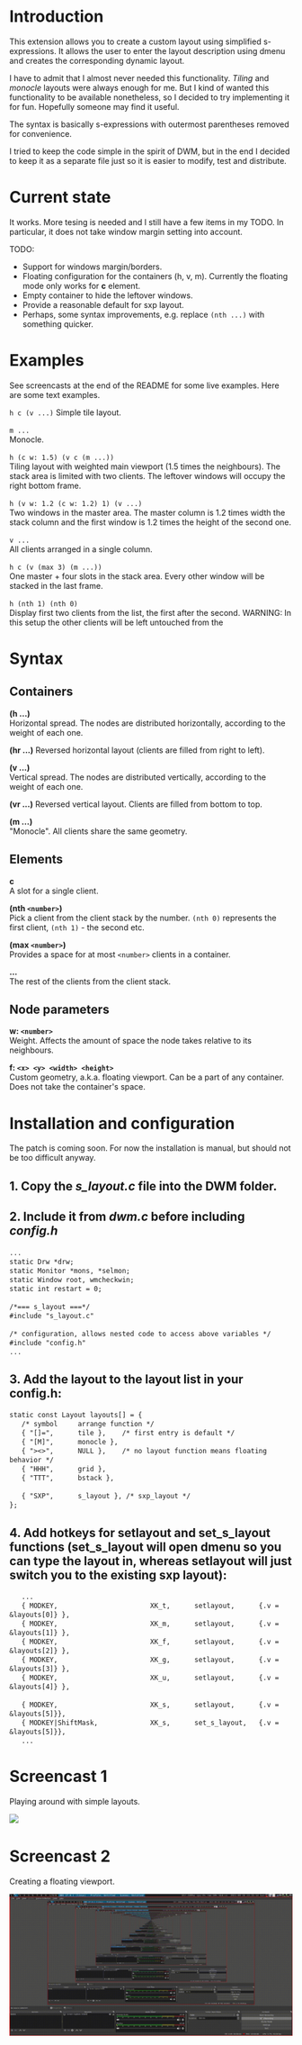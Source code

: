 # Introduction
This extension allows you to create a custom layout using simplified s-expressions.
It allows the user to enter the layout description using dmenu and creates the corresponding dynamic layout.

I have to admit that I almost never needed this functionality. *Tiling* and *monocle* layouts were always enough for me.
But I kind of wanted this functionality to be available nonetheless, so I decided to try implementing it for fun.
Hopefully someone may find it useful.

The syntax is basically s-expressions with outermost parentheses removed for convenience.

I tried to keep the code simple in the spirit of DWM, but in the end I decided to keep it as a separate file just so
it is easier to modify, test and distribute.

# Current state

It works. More tesing is needed and I still have a few items in my TODO. In particular, it does not take window margin
setting into account.

TODO:

- Support for windows margin/borders.
- Floating configuration for the containers (h, v, m). Currently the floating mode only works for **c** element.
- Empty container to hide the leftover windows.
- Provide a reasonable default for sxp layout.
- Perhaps, some syntax improvements, e.g. replace `(nth ...)` with something quicker.

# Examples

See screencasts at the end of the README for some live examples.
Here are some text examples.

`h c (v ...)`
Simple tile layout.

`m ...`  
Monocle.

`h (c w: 1.5) (v c (m ...))`  
Tiling layout with weighted main viewport (1.5 times the neighbours).
The stack area is limited with two clients. The leftover windows will occupy the right bottom frame.

`h (v w: 1.2 (c w: 1.2) 1) (v ...)`  
Two windows in the master area. The master column is 1.2 times width the stack column and the first window is 1.2 times
the height of the second one.

`v ...`  
All clients arranged in a single column.

`h c (v (max 3) (m ...))`  
One master + four slots in the stack area. Every other window will be stacked in the last frame.

`h (nth 1) (nth 0)`  
Display first two clients from the list, the first after the second.
WARNING: In this setup the other clients will be left untouched from the 

# Syntax
## Containers
**(h ...)**  
Horizontal spread.
The nodes are distributed horizontally, according to the weight of each one.

**(hr ...)**
Reversed horizontal layout (clients are filled from right to left).

**(v ...)**  
Vertical spread.
The nodes are distributed vertically, according to the weight of each one.

**(vr ...)**
Reversed vertical layout. Clients are filled from bottom to top.

**(m ...)**  
"Monocle". All clients share the same geometry.

## Elements
**c**  
A slot for a single client. 

**(nth `<number>`)**  
Pick a client from the client stack by the number.
`(nth 0)` represents the first client, `(nth 1)` - the second etc.

**(max `<number>`)**  
Provides a space for at most `<number>` clients in a container.

**...**  
The rest of the clients from the client stack.

## Node parameters
**w: `<number>`**  
Weight. Affects the amount of space the node takes relative to its neighbours.

**f: `<x> <y> <width> <height>`**  
Custom geometry, a.k.a. floating viewport. Can be a part of any container. Does not take the container's space.

# Installation and configuration

The patch is coming soon. For now the installation is manual, but should not be too difficult anyway.

## 1. Copy the *s_layout.c* file into the DWM folder.
## 2. Include it from *dwm.c* before including *config.h*
```
...
static Drw *drw;
static Monitor *mons, *selmon;
static Window root, wmcheckwin;
static int restart = 0;

/*=== s_layout ===*/
#include "s_layout.c"

/* configuration, allows nested code to access above variables */
#include "config.h"
...
```

## 3. Add the layout to the layout list in your config.h:  
```
static const Layout layouts[] = {
   /* symbol     arrange function */
   { "[]=",      tile },    /* first entry is default */
   { "[M]",      monocle },
   { "><>",      NULL },    /* no layout function means floating behavior */
   { "HHH",      grid },
   { "TTT",      bstack },

   { "SXP",      s_layout }, /* sxp_layout */
};
```

## 4. Add hotkeys for setlayout and set_s_layout functions (set_s_layout will open dmenu so you can type the layout in, whereas setlayout will just switch you to the existing sxp layout):
```
   ...
   { MODKEY,                       XK_t,      setlayout,      {.v = &layouts[0]} },
   { MODKEY,                       XK_m,      setlayout,      {.v = &layouts[1]} },
   { MODKEY,                       XK_f,      setlayout,      {.v = &layouts[2]} },
   { MODKEY,                       XK_g,      setlayout,      {.v = &layouts[3]} },
   { MODKEY,                       XK_u,      setlayout,      {.v = &layouts[4]} },

   { MODKEY,                       XK_s,      setlayout,      {.v = &layouts[5]}},
   { MODKEY|ShiftMask,             XK_s,      set_s_layout,   {.v = &layouts[5]}},
   ...
```

# Screencast 1

Playing around with simple layouts.

![](Screencast-1.gif)

# Screencast 2

Creating a floating viewport.

![](Screencast-2.gif)
